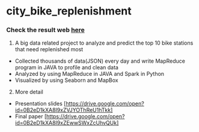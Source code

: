 # city_bike_replenishment

### Check the result web [here](https://immense-earth-51231.herokuapp.com/)

1. A big data related project to analyze and predict the top 10 bike stations that need replenished most
  * Collected thousands of data(JSON) every day and write MapReduce program in JAVA to profile and clean data
  * Analyzed by using MapReduce in JAVA and Spark in Python
  * Visualized by using Seaborn and MapBox

2. More detail
  * Presentation slides [https://drive.google.com/open?id=0B2eD1kXA8I9xZVJYOThReU1hTkk] 
  * Final paper [https://drive.google.com/open?id=0B2eD1kXA8I9xZEwwSWxZcUhvQUk]


